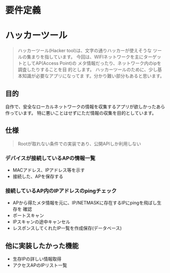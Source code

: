 # 要件定義

# ハッカーツール 

> ハッカーツール(Hacker tool)は、文字の通りハッカーが使えそうな ツールの集まりを指しています。 
> 今回は、WIFIネットワークを主にターゲットとしてAP(Access Point)の メタ情報だったり、ネットワーク内のipを調査したりすることを目 的とします。 
> ハッカーツールのために、少し基本知識が必要なアプリになってま す。分かり難い部分もあると思います。 

## 目的 

自作で、安全なローカルネットワークの情報を収集するアプリが欲しかったあら
作っています。
特に悪いことはせずにただ情報の収集を目的としています。

## 仕様 

> Rootが取れない条件での実装であり、公開APIしか利用しない

### デバイスが接続しているAPの情報一覧

* MACアドレス、IPアドレス等を示す
* 接続した、APを保存する

### 接続しているAP内のIPアドレスのpingチェック

* APから得たメタ情報を元に、IP/NETMASKに存在するIPにpingを飛ばし生存を 確認
* ポートスキャン
* IPスキャンの途中キャンセル 
* レスポンスしてくれたIP一覧を作成保存(データベース) 

## 他に実装したかった機能

* 生存IPの詳しい情報取得
* アクセスAPのIPリスト一覧



